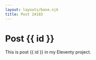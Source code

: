 ```yaml
---
layout: layouts/base.njk
title: Post 14183
---
```


# Post {{ id }}

This is post {{ id }} in my Eleventy project.
